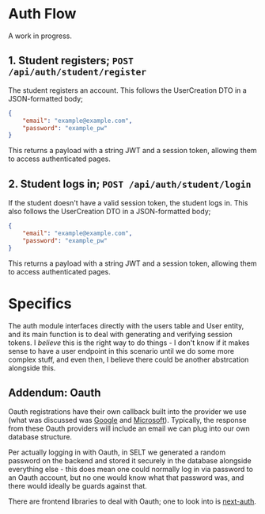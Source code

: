 # Auth Flow
A work in progress.

## 1. Student registers; `POST /api/auth/student/register`
The student registers an account. This follows the UserCreation DTO in a JSON-formatted body;
```json
{
    "email": "example@example.com",
    "password": "example_pw"
}
```
This returns a payload with a string JWT and a session token, allowing them to access authenticated pages. 

## 2. Student logs in; `POST /api/auth/student/login`
If the student doesn't have a valid session token, the student logs in. This also follows the UserCreation DTO in a JSON-formatted body;
```json
{
    "email": "example@example.com",
    "password": "example_pw"
}
```
This returns a payload with a string JWT and a session token, allowing them to access authenticated pages.

# Specifics
The auth module interfaces directly with the users table and User entity, and its main function is to deal with generating and verifying session tokens. I *believe* this is the right way to do things - I don't know if it makes sense to have a user endpoint in this scenario until we do some more complex stuff, and even then, I believe there could be another abstrcation alongside this. 

## Addendum: Oauth
Oauth registrations have their own callback built into the provider we use (what was discussed was [Google](https://developers.google.com/identity/protocols/oauth2) and [Microsoft](https://learn.microsoft.com/en-us/entra/identity-platform/v2-oauth2-auth-code-flow)). Typically, the response from these Oauth providers will include an email we can plug into our own database structure.

Per actually logging in with Oauth, in SELT we generated a random password on the backend and stored it securely in the database alongside everything else - this does mean one could normally log in via password to an Oauth account, but no one would know what that password was, and there would ideally be guards against that.

There are frontend libraries to deal with Oauth; one to look into is [next-auth](https://next-auth.js.org/).
